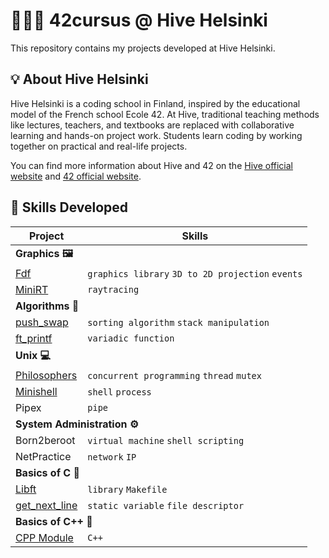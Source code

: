 # 👨🏻‍💻 42cursus @ Hive Helsinki

This repository contains my projects developed at Hive Helsinki.

## 💡 About Hive Helsinki

Hive Helsinki is a coding school in Finland, inspired by the educational model of the French school Ecole 42. At Hive, traditional teaching methods like lectures, teachers, and textbooks are replaced with collaborative learning and hands-on project work. Students learn coding by working together on practical and real-life projects.

You can find more information about Hive and 42 on the [Hive official website](https://www.hive.fi/en/) and [42 official website](https://42.fr/en/homepage/).

## 🚀 Skills Developed

<table>
  <thead>
    <tr>
      <th>Project</th>
      <th>Skills</th>
    </tr>
  </thead>
  <tbody>
    <tr>
      <td colspan="2"><strong> Graphics 🖼️ </strong></td>
    </tr>
    <tr>
      <td><a href="https://github.com/wengcychan/42cursus-fdf.git">Fdf</a></td>
      <td><code>graphics library</code> <code>3D to 2D projection</code> <code>events</code></td>
    </tr>
    <tr>
      <td><a href="https://github.com/wengcychan/42cursus-miniRT.git">MiniRT</td>
      <td><code>raytracing</code></td>
    </tr>
    <tr>
      <td colspan="2"><strong> Algorithms 🧮 </strong></td>
    </tr>
    <tr>
      <td><a href="https://github.com/wengcychan/42cursus-push_swap.git">push_swap</a></td>
      <td><code>sorting algorithm</code> <code>stack manipulation</code></td>
    </tr>
    <tr>
      <td><a href="https://github.com/wengcychan/42cursus-ft_printf.git">ft_printf</a></td>
      <td><code>variadic function</code></td>
    </tr>
    <tr>
      <td colspan="2"><strong> Unix 💻 </strong></td>
    </tr>
    <tr>
      <td><a href="https://github.com/wengcychan/42cursus-philo.git">Philosophers</a></td>
      <td><code>concurrent programming</code> <code>thread</code> <code>mutex</code></td>
    </tr>
    <tr>
      <td><a href="https://github.com/wengcychan/42cursus-minishell.git">Minishell</td>
      <td><code>shell</code> <code>process</code></td>
    </tr>
    <tr>
      <td>Pipex</td>
      <td><code>pipe</code></td>
    </tr>
    <tr>
      <td colspan="2"><strong> System Administration ⚙️ </strong></td>
    </tr>
    <tr>
      <td>Born2beroot</td>
      <td><code>virtual machine</code> <code>shell scripting</code></td>
    </tr>
    <tr>
      <td>NetPractice</td>
      <td><code>network</code> <code>IP</code></td>
    </tr>
    <tr>
      <td colspan="2"><strong> Basics of C 📗 </strong></td>
    </tr>
    <tr>
      <td><a href="https://github.com/wengcychan/42cursus-libft.git">Libft</a></td>
      <td><code>library</code> <code>Makefile</code></td>
    </tr>
    <tr>
      <td><a href="https://github.com/wengcychan/42cursus-gnl.git">get_next_line</a></td>
      <td><code>static variable</code> <code>file descriptor</code></td>
    </tr>
    <tr>
      <td colspan="2"><strong> Basics of C++ 📘 </strong></td>
    </tr>
    <tr>
      <td><a href="https://github.com/wengcychan/42cursus-cpp.git">CPP Module</a></td>
      <td><code>C++</code></td>
    </tr>
  </tbody>
</table>
